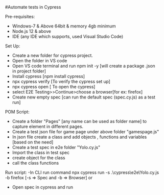 #Automate tests in Cypress

Pre-requisites:
  - Windows-7 & Above 64bit & memory 4gb minimum
  - Node.js 12 & above
  - IDE (any IDE which supports, used Visual Studio Code)
  
Set Up:
  - Create a new folder for cypress project.
  - Open the folder in VS code
  - Open VS code terminal and run npm init -y [will create a package .json in project folder]
  - Install cypress [npm install cypress]
  - npx cypress verify [To verify the cypress set up]
  - npx cypress open [ To open the cypress]
  - select E2E Testing>>Continue>choose a browser[for ex: firefox]
  - Create new empty spec [can run the default spec (spec.cy.js) as a test run]
 
 POM Script:
  - Create a folder "Pages" [any name can be used as folder name] to capture element in different pages.
  - Create a test json file for game page under above folder "gamespage.js"
  - In json file create a class and add objects , functions and variables [based on the need]
  - Create a test spec in e2e folder "Yolo.cy.js"
  - Import the class in test spec
  - create object for the class
  - call the class functions

 Run script:
  -In CLI run command npx cypress run -s .\cypress\e2e\Yolo.cy.js -b firefox  [-s => Spec and -b => Browser] or 
  - Open spec in cypress and run
  

